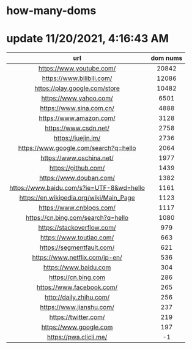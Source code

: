 # how-many-doms

# update 11/20/2021, 4:16:43 AM

url | dom nums
:-: | :-:
https://www.youtube.com/ | 20842
https://www.bilibili.com/ | 12086
https://play.google.com/store | 10482
https://www.yahoo.com/ | 6501
https://www.sina.com.cn/ | 4888
https://www.amazon.com/ | 3128
https://www.csdn.net/ | 2758
https://juejin.im/ | 2736
https://www.google.com/search?q=hello | 2064
https://www.oschina.net/ | 1977
https://github.com/ | 1439
https://www.douban.com/ | 1382
https://www.baidu.com/s?ie=UTF-8&wd=hello | 1161
https://en.wikipedia.org/wiki/Main_Page | 1123
https://www.cnblogs.com/ | 1117
https://cn.bing.com/search?q=hello | 1080
https://stackoverflow.com/ | 979
https://www.toutiao.com/ | 663
https://segmentfault.com/ | 621
https://www.netflix.com/jp-en/ | 536
https://www.baidu.com | 304
https://cn.bing.com | 286
https://www.facebook.com/ | 265
http://daily.zhihu.com/ | 256
https://www.jianshu.com/ | 237
https://twitter.com/ | 219
https://www.google.com | 197
https://pwa.clicli.me/ | -1
